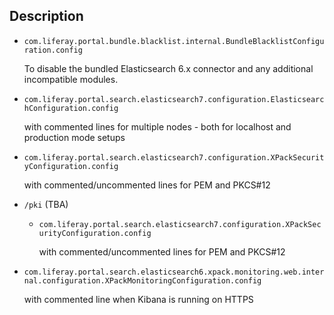 ## Description

* `com.liferay.portal.bundle.blacklist.internal.BundleBlacklistConfiguration.config`

    To disable the bundled Elasticsearch 6.x connector and any additional incompatible modules.

* `com.liferay.portal.search.elasticsearch7.configuration.ElasticsearchConfiguration.config`

    with commented lines for multiple nodes - both for localhost and production mode setups

* `com.liferay.portal.search.elasticsearch7.configuration.XPackSecurityConfiguration.config`

    with commented/uncommented lines for PEM and PKCS#12

* `/pki` (TBA)

    * `com.liferay.portal.search.elasticsearch7.configuration.XPackSecurityConfiguration.config`
    
        with commented/uncommented lines for PEM and PKCS#12

* `com.liferay.portal.search.elasticsearch6.xpack.monitoring.web.internal.configuration.XPackMonitoringConfiguration.config`

    with commented line when Kibana is running on HTTPS
